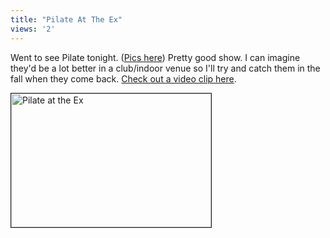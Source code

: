 ```yaml
---
title: "Pilate At The Ex"
views: '2'
---
```

<p>Went to see Pilate tonight.  (<a href="http://chrisenns.isa-geek.com/gallery/Friends">Pics here</a>)  Pretty good show.  I can imagine they'd be a lot better in a club/indoor venue so I'll try and catch them in the fall when they come back.  <a href="http://homepage.mac.com/nothedge/Movies/iMovieTheater42.html">Check out a video clip here</a>.</p>
<p><img src="http://chrisenns.isa-geek.com/lemon/Friends/Bringing_the_red_evil_color.sized.jpg" width="320" height="214" border="1" alt="Pilate at the Ex"></p>
